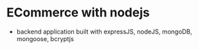# ECommerce with nodejs
- backend application built with expressJS, nodeJS, mongoDB, mongoose, bcryptjs
